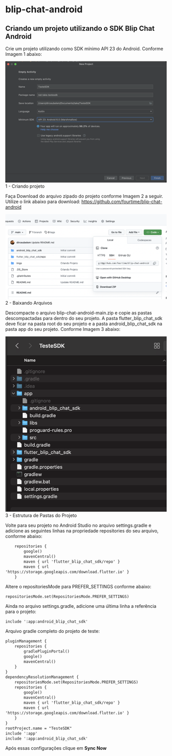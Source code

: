 # blip-chat-android
 
## Criando um projeto utilizando o SDK Blip Chat Android

Crie um projeto utilizando como SDK mínimo API 23 do Android. Conforme Imagem 1 abaixo:

![alt text](https://github.com/fourtime/blip-chat-android/blob/main/imgs/1_-_CriandoProjeto.png)
1 - Criando projeto

Faça Download do arquivo zipado do projeto conforme Imagem 2 a seguir. Utilize o link abaixo para download: https://github.com/fourtime/blip-chat-android

![alt text](https://github.com/fourtime/blip-chat-android/blob/main/imgs/2_-_BaixandoArquivos.png)
2 - Baixando Arquivos

Descompacte o arquivo blip-chat-android-main.zip e copie as pastas descompactadas para dentro do seu projeto. A pasta flutter_blip_chat_sdk deve ficar na pasta root do seu projeto e a pasta android_blip_chat_sdk na pasta app do seu projeto. Conforme Imagem 3 abaixo:

![alt text](https://github.com/fourtime/blip-chat-android/blob/main/imgs/3_-_EstruturaDePastas.png)<br/>
3 - Estrutura de Pastas do Projeto

Volte para seu projeto no Android Studio no arquivo settings.gradle e adicione as seguintes linhas na propriedade repositories do seu arquivo, conforme abaixo:

```
    repositories {
        google()
        mavenCentral()
        maven { url 'flutter_blip_chat_sdk/repo' }
        maven { url 'https://storage.googleapis.com/download.flutter.io' }
    }
```

Altere o repositoriesMode para PREFER_SETTINGS conforme abaixo:

```
repositoriesMode.set(RepositoriesMode.PREFER_SETTINGS)
```

Ainda no arquivo settings.gradle, adicione uma última linha a referência para o projeto:

```
include ':app:android_blip_chat_sdk'
```

Arquivo gradle completo do projeto de teste:

```
pluginManagement {
    repositories {
        gradlePluginPortal()
        google()
        mavenCentral()
    }
}
dependencyResolutionManagement {
    repositoriesMode.set(RepositoriesMode.PREFER_SETTINGS)
    repositories {
        google()
        mavenCentral()
        maven { url 'flutter_blip_chat_sdk/repo' }
        maven { url 'https://storage.googleapis.com/download.flutter.io' }
    }
}
rootProject.name = "TesteSDK"
include ':app'
include ':app:android_blip_chat_sdk'
```

Após essas configurações clique em <b>Sync Now</b>

